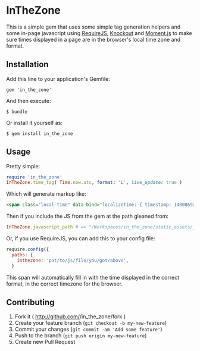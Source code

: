 # InTheZone

This is a simple gem that uses some simple tag generation helpers and some in-page javascript using [RequireJS](http://requirejs.org/), [Knockout](http://knockoutjs.com/) and [Moment.js](http://momentjs.com/) to make sure times displayed in a page are in the browser's local time zone and format.

## Installation

Add this line to your application's Gemfile:

    gem 'in_the_zone'

And then execute:

    $ bundle

Or install it yourself as:

    $ gem install in_the_zone

## Usage

Pretty simple:

```ruby
require 'in_the_zone'
InTheZone.time_tag( Time.now.utc, format: 'L', live_update: true )
```

Which will generate markup like:

```html
<span class="local-time" data-bind="localizeTime: { timestamp: 1400869278, format: 'L', live_update: true }"></span>
```

Then if you include the JS from the gem at the path gleaned from:

```ruby
InTheZone.javascript_path # => "/Workspaces/in_the_zone/static_assets/javascripts/inthezone.js"
```

Or, if you use RequireJS, you can add this to your config file:

```javascript
require.config({
  paths: {
    inthezone: 'pat/to/js/file/you/got/above',
  }
```

This span will automatically fill in with the time displayed in the correct format, in the correct timezone for the browser.

## Contributing

1. Fork it ( http://github.com/<my-github-username>/in_the_zone/fork )
2. Create your feature branch (`git checkout -b my-new-feature`)
3. Commit your changes (`git commit -am 'Add some feature'`)
4. Push to the branch (`git push origin my-new-feature`)
5. Create new Pull Request
